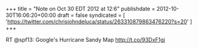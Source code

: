 +++
title = "Note on Oct 30 EDT 2012 at 12:6"
publishdate = 2012-10-30T16:06:20+00:00
draft = false
syndicated = [ 'https://twitter.com/chrisjohndeluca/status/263310879863476220?s=20' ]
+++

RT @spf13: Google's Hurricane Sandy Map http://t.co/93DxF1gj
